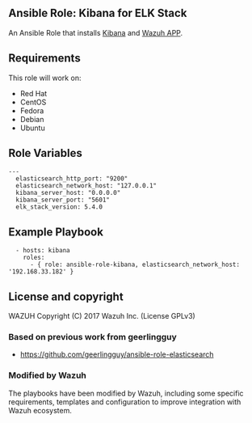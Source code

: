 Ansible Role: Kibana for ELK Stack
------------------------------------

An Ansible Role that installs [Kibana](https://www.elastic.co/products/kibana) and [Wazuh APP](https://github.com/wazuh/wazuh-kibana-app).

Requirements
------------

This role will work on:
 * Red Hat
 * CentOS
 * Fedora
 * Debian
 * Ubuntu

Role Variables
--------------

```
---
  elasticsearch_http_port: "9200"
  elasticsearch_network_host: "127.0.0.1"
  kibana_server_host: "0.0.0.0"
  kibana_server_port: "5601"
  elk_stack_version: 5.4.0
```

Example Playbook
----------------

```
  - hosts: kibana
    roles:
      - { role: ansible-role-kibana, elasticsearch_network_host: '192.168.33.182' }
```

License and copyright
---------------------

WAZUH Copyright (C) 2017 Wazuh Inc. (License GPLv3)

### Based on previous work from geerlingguy

 - https://github.com/geerlingguy/ansible-role-elasticsearch

### Modified by Wazuh

The playbooks have been modified by Wazuh, including some specific requirements, templates and configuration to improve integration with Wazuh ecosystem.
